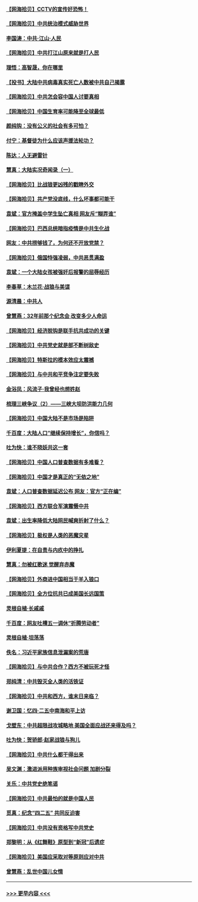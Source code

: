 #### [【网海拾贝】CCTV的宣传好恐怖！](../pages/nsc993/n12959984.md?t=05200651) 
#### [【网海拾贝】中共统治模式威胁世界](../pages/nsc993/n12957622.md?t=05200651) 
#### [李国涛：中共‧江山‧人民](../pages/nsc993/n12957502.md?t=05200651) 
#### [【网海拾贝】中共打江山原来就是打人民](../pages/nsc993/n12954345.md?t=05200651) 
#### [理悟：高智晟，你在哪里](../pages/nsc993/n12953115.md?t=05200651) 
#### [【投书】大陆中共病毒真实死亡人数被中共自己揭露](../pages/nsc993/n12953050.md?t=05200651) 
#### [【网海拾贝】中共怎会容中国人讨要真相](../pages/nsc993/n12952161.md?t=05200651) 
#### [【网海拾贝】中国生育率可能降至全球最低](../pages/nsc993/n12948793.md?t=05200651) 
#### [颜纯钩：没有公义的社会有多可怕？](../pages/nsc993/n12947626.md?t=05200651) 
#### [付宁：基督徒为什么应该声援法轮功？](../pages/nsc993/n12947233.md?t=05200651) 
#### [陈达：人无避雷针](../pages/nsc993/n12947098.md?t=05200651) 
#### [慧真：大陆实况奇闻录（一）](../pages/nsc993/n12945811.md?t=05200651) 
#### [【网海拾贝】比战狼更凶残的戳瞎外交](../pages/nsc993/n12945717.md?t=05200651) 
#### [【网海拾贝】共产党没底线，什么坏事都可能干](../pages/nsc993/n12942090.md?t=05200651) 
#### [袁斌：官方掩盖中学生坠亡真相 网友斥“糊弄谁”](../pages/nsc993/n12942029.md?t=05200651) 
#### [【网海拾贝】巴西总统暗指疫情是中共生化战](../pages/nsc993/n12938999.md?t=05200651) 
#### [网友：中共捞够钱了，为何还不开放党禁？](../pages/nsc993/n12938952.md?t=05200651) 
#### [【网海拾贝】俄国恃强凌弱，中共恶贯满盈](../pages/nsc993/n12936626.md?t=05200651) 
#### [袁斌：一个大陆女孩被强奸后报警的屈辱经历](../pages/nsc993/n12936547.md?t=05200651) 
#### [李春草：木兰花·战狼与美谍](../pages/nsc993/n12935995.md?t=05200651) 
#### [源清晨：中共人](../pages/nsc993/n12935589.md?t=05200651) 
#### [曾慧燕：32年前那个纪念会 改变多少人命运](../pages/nsc993/n12934233.md?t=05200651) 
#### [【网海拾贝】经济脱钩是联手抗共成功的关键](../pages/nsc993/n12934176.md?t=05200651) 
#### [【网海拾贝】中共党史就是部不断树敌史](../pages/nsc993/n12932844.md?t=05200651) 
#### [【网海拾贝】特斯拉的模本效应太震撼](../pages/nsc993/n12925626.md?t=05200651) 
#### [【网海拾贝】与中共和平竞争注定要失败](../pages/nsc993/n12923326.md?t=05200651) 
#### [金浴凤：风流子‧我曾经也想姓赵](../pages/nsc993/n12920911.md?t=05200651) 
#### [梳理三峡争议（2）——三峡大坝防洪能力几何](../pages/nsc993/n12920173.md?t=05200651) 
#### [【网海拾贝】中国大陆不是市场是陷阱](../pages/nsc993/n12920143.md?t=05200651) 
#### [千百度：大陆人口“继续保持增长”，你信吗？](../pages/nsc993/n12918946.md?t=05200651) 
#### [吐为快：谁不晓妖共这一套](../pages/nsc993/n12918941.md?t=05200651) 
#### [【网海拾贝】中国人口普查数据有多难看？](../pages/nsc993/n12917822.md?t=05200651) 
#### [【网海拾贝】中国才是真正的“无依之地”](../pages/nsc993/n12915845.md?t=05200651) 
#### [袁斌：人口普查数据延迟公布 网友：官方“正在编”](../pages/nsc993/n12915748.md?t=05200651) 
#### [【网海拾贝】西方联合军演震慑中共](../pages/nsc993/n12913466.md?t=05200651) 
#### [袁斌：出生率降低大陆网民喊爽折射了什么？](../pages/nsc993/n12913365.md?t=05200651) 
#### [【网海拾贝】极权是人类的恶魔灾星](../pages/nsc993/n12910697.md?t=05200651) 
#### [伊利夏提：在自责与内疚中的挣扎](../pages/nsc993/n12910493.md?t=05200651) 
#### [慧真：勿被红歌迷 觉醒弃赤魔](../pages/nsc993/n12910485.md?t=05200651) 
#### [【网海拾贝】外商进中国相当于羊入狼口](../pages/nsc993/n12908274.md?t=05200651) 
#### [【网海拾贝】全方位抗共已成美国长远国策](../pages/nsc993/n12906878.md?t=05200651) 
#### [灵根自植‧长戚戚](../pages/nsc993/n12905585.md?t=05200651) 
#### [千百度：网友吐槽五一调休“折腾劳动者”](../pages/nsc993/n12905934.md?t=05200651) 
#### [灵根自植‧坦荡荡](../pages/nsc993/n12905562.md?t=05200651) 
#### [佚名：习近平家族信息泄漏案的荒唐](../pages/nsc993/n12904705.md?t=05200651) 
#### [【网海拾贝】与中共合作？西方不被玩死才怪](../pages/nsc993/n12903873.md?t=05200651) 
#### [郑纯清：中共毁灭全人类的活铁证](../pages/nsc993/n12903785.md?t=05200651) 
#### [【网海拾贝】中共和西方，谁末日来临？](../pages/nsc993/n12903482.md?t=05200651) 
#### [谢卫国：忆四‧二五中南海和平上访](../pages/nsc993/n12902192.md?t=05200651) 
#### [戈壁东：中共超限战攻城略地 美国全面应战还来得及吗？](../pages/nsc993/n12902297.md?t=05200651) 
#### [吐为快：贺骄郎‧赵家战狼与狗儿](../pages/nsc993/n12902280.md?t=05200651) 
#### [【网海拾贝】中共什么都干得出来](../pages/nsc993/n12897500.md?t=05200651) 
#### [吴文渊：激进派用种族审视社会问题 加剧分裂](../pages/nsc993/n12893881.md?t=05200651) 
#### [关乐：中共党史绝笔谣](../pages/nsc993/n12897270.md?t=05200651) 
#### [【网海拾贝】中共最怕的就是中国人民](../pages/nsc993/n12894705.md?t=05200651) 
#### [觅真：纪念“四二五” 共同反迫害](../pages/nsc993/n12894553.md?t=05200651) 
#### [【网海拾贝】中共没有资格写中共党史](../pages/nsc993/n12892231.md?t=05200651) 
#### [郑黎明：从《红舞鞋》原型到“新冠”后遗症](../pages/nsc993/n12890469.md?t=05200651) 
#### [【网海拾贝】美国应采取对等原则应对中共](../pages/nsc993/n12889176.md?t=05200651) 
#### [曾慧燕：乱世中国儿女情](../pages/nsc993/n12887931.md?t=05200651) 

----
#### [ >>> 更早内容 <<< ](../indexes/nsc993-earlier.md)
